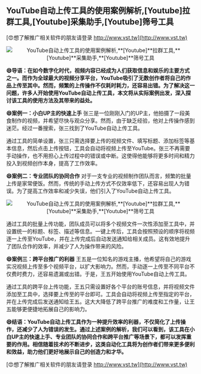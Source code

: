 ## **YouTube自动上传工具的使用案例解析,**[Youtube]**拉群工具,**[Youtube]**采集助手,**[Youtube]**筛号工具**

[😍想了解推广相关软件的朋友请登录 http://www.vst.tw](http://www.vst.tw)

 <center><img src="https://vst.tw/MP4/tuiguang/png/4.png" alt="YouTube自动上传工具的使用案例解析,**[Youtube]**拉群工具,**[Youtube]**采集助手,**[Youtube]**筛号工具"></center>

**😄导语：在如今数字化时代，视频内容已经成为人们获取信息和娱乐的主要方式之一。而作为全球最大的视频分享平台，YouTube吸引了无数创作者将自己的作品上传至其中。然而，频繁的上传操作不仅耗时耗力，还容易出错。为了解决这一问题，许多人开始使用YouTube自动上传工具，本文将从实际案例出发，深入探讨该工具的使用方法及其带来的益处。**

**😄案例一：小白UP主的快速上手**
张三是一位刚刚入门的UP主，他拍摄了一段美食制作的视频，并希望尽快与观众分享。然而，由于缺乏经验，他对上传操作感到迷茫。经过一番搜索，张三找到了YouTube自动上传工具。

通过工具的简单设置，张三只需选择要上传的视频文件、填写标题、添加标签等基本信息，然后点击上传按钮，工具会自动将视频上传至YouTube。张三不再需要手动操作，也不用担心上传过程中的错误或中断。这使得他能够将更多时间和精力投入到视频创作本身，提高了工作效率。

**😄案例二：专业团队的协同合作**
对于一支专业的视频制作团队而言，频繁的批量上传是家常便饭。然而，传统的手动上传方式不仅效率低下，还容易出现人为错误。为了提高工作效率和减少失误，他们引入了YouTube自动上传工具。

 <center><img src="https://vst.tw/MP4/tuiguang/png/6.png" alt="YouTube自动上传工具的使用案例解析,**[Youtube]**拉群工具,**[Youtube]**采集助手,**[Youtube]**筛号工具"></center>

通过工具的批量上传功能，团队成员可以将多个视频文件一次性添加至工具中，并设置统一的标题、标签、描述等信息。一键上传后，工具会按照预设的顺序将视频逐一上传至YouTube，并在上传完成后自动发送通知给相关成员。这有效地提升了团队合作的效率，并减少了人为操作带来的风险。

**😄案例三：跨平台推广的利器**
王五是一位知名的游戏主播，他希望将自己的游戏实况视频上传至多个视频平台，以扩大影响力。然而，手动逐一上传至不同平台不仅费时费力，还容易遗漏或出错。于是，王五开始使用YouTube自动上传工具。

通过工具的跨平台上传功能，王五只需设置好各个平台的账号信息，并将视频文件添加至工具中，选择要上传至的平台即可。工具会自动将视频上传至指定的平台，并在上传完成后发送通知给王五。这大大降低了跨平台推广的难度和工作量，让王五能够更便捷地拓展自己的影响力。

**😄结语：YouTube自动上传工具作为一种提升效率的利器，不仅简化了上传操作，还减少了人为错误的发生。通过上述案例的解析，我们可以看到，该工具在小白UP主的快速上手、专业团队的协同合作和跨平台推广等场景下，都可以发挥重要的作用。相信随着技术的不断进步，这类自动化工具将为创作者们带来更多便利和效益，助力他们更好地展示自己的创造力和才华。**

[😍想了解推广相关软件的朋友请登录 http://www.vst.tw](http://www.vst.tw)



